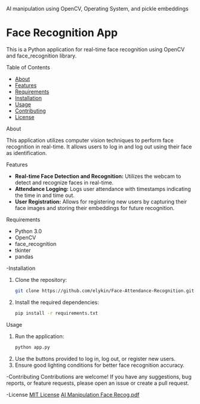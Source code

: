 AI manipulation using OpenCV, Operating System, and pickle embeddings

# Face Recognition App

This is a Python application for real-time face recognition using OpenCV and face_recognition library.

Table of Contents

- [About](#about)
- [Features](#features)
- [Requirements](#requirements)
- [Installation](#installation)
- [Usage](#usage)
- [Contributing](#contributing)
- [License](#license)

About

This application utilizes computer vision techniques to perform face recognition in real-time. It allows users to log in and log out using their face as identification.

Features

- **Real-time Face Detection and Recognition:** Utilizes the webcam to detect and recognize faces in real-time.
- **Attendance Logging:** Logs user attendance with timestamps indicating the time in and time out.
- **User Registration:** Allows for registering new users by capturing their face images and storing their embeddings for future recognition.

Requirements

- Python 3.0
- OpenCV
- face_recognition
- tkinter
- pandas

-Installation
1. Clone the repository:
    ```bash
    git clone https://github.com/elykin/Face-Attendance-Recognition.git
    ```

2. Install the required dependencies:
    ```bash
    pip install -r requirements.txt
    ```

Usage
1. Run the application:
    ```bash
    python app.py
    ```
2. Use the buttons provided to log in, log out, or register new users.
3. Ensure good lighting conditions for better face recognition accuracy.

-Contributing
Contributions are welcome! If you have any suggestions, bug reports, or feature requests, please open an issue or create a pull request.

-License
[MIT License](LICENSE)
[AI Manipulation Face Recog.pdf](https://github.com/elykin/Face-Attendance-Recognition/files/14110180/AI.Manipulation.Face.Recog.pdf)

